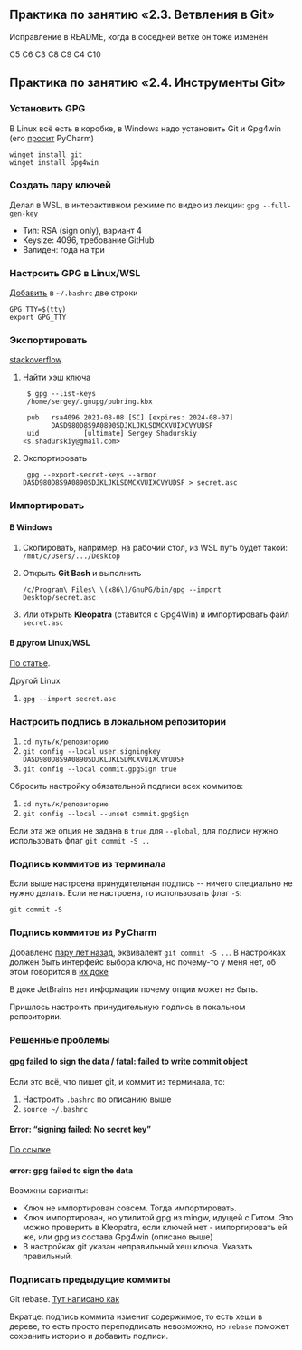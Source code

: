 ## Практика по занятию «2.3. Ветвления в Git»

Исправление в README, когда в соседней ветке он тоже изменён

C5
C6
C3
C8
C9
C4
C10

## Практика по занятию «2.4. Инструменты Git»

### Установить GPG 

В Linux всё есть в коробке, в Windows надо установить Git и Gpg4win (его [просит](https://www.jetbrains.com/help/pycharm/set-up-gpg-commit-signing.html) PyCharm)

```
winget install git
winget install Gpg4win
``` 

### Создать пару ключей

Делал в WSL, в интерактивном режиме по видео из лекции: `gpg --full-gen-key`

* Тип: RSA (sign only), вариант 4
* Keysize: 4096, требование GitHub
* Валиден: года на три

### Настроить GPG в Linux/WSL

[Добавить](https://stackoverflow.com/questions/63793836/unable-to-commit-to-git-with-the-gpg-key-error) в `~/.bashrc` две строки
```
GPG_TTY=$(tty)
export GPG_TTY
```
### Экспортировать

[stackoverflow](https://stackoverflow.com/questions/5587513/how-to-export-private-secret-asc-key-to-decrypt-gpg-files).

1. Найти хэш ключа
   
        $ gpg --list-keys
        /home/sergey/.gnupg/pubring.kbx
        -------------------------------
        pub   rsa4096 2021-08-08 [SC] [expires: 2024-08-07]
              DASD980D8S9A0890SDJKLJKLSDMCXVUIXCVYUDSF
        uid           [ultimate] Sergey Shadurskiy <s.shadurskiy@gmail.com>

1. Экспортировать
   
        gpg --export-secret-keys --armor DASD980D8S9A0890SDJKLJKLSDMCXVUIXCVYUDSF > secret.asc

### Импортировать 

####  В Windows 

1. Скопировать, например, на рабочий стол, из WSL путь будет такой: `/mnt/c/Users/.../Desktop`
1. Открыть **Git Bash** и выполнить
   
       /c/Program\ Files\ \(x86\)/GnuPG/bin/gpg --import Desktop/secret.asc
   
1. Или открыть **Kleopatra** (ставится с Gpg4Win) и импортировать файл `secret.asc`

#### В другом Linux/WSL

[По статье](https://makandracards.com/makandra-orga/37763-gpg-extract-private-key-and-import-on-different-machine).

Другой Linux
1. `gpg --import secret.asc`

### Настроить подпись в локальном репозитории

1. `cd путь/к/репозиторию`
1. `git config --local user.signingkey DASD980D8S9A0890SDJKLJKLSDMCXVUIXCVYUDSF`
1. `git config --local commit.gpgSign true`

Сбросить настройку обязательной подписи всех коммитов:

1. `cd путь/к/репозиторию`
1. `git config --local --unset commit.gpgSign`

Если эта же опция не задана в `true` для `--global`, для подписи нужно использовать флаг `git commit -S ..` 

### Подпись коммитов из терминала 

Если выше настроена принудительная подпись -- ничего специально не нужно делать.
Если не настроена, то использовать флаг `-S`:

`git commit -S`

### Подпись коммитов из PyCharm

Добавлено [пару лет назад](https://youtrack.jetbrains.com/issue/IDEA-110261), эквивалент `git commit -S ..`. В настройках должен быть интерфейс выбора ключа, но почему-то у меня нет, об этом говорится в [их доке](https://www.jetbrains.com/help/pycharm/set-up-gpg-commit-signing.html)

В доке JetBrains нет информации почему опции может не быть.

Пришлось настроить принудительную подпись в локальном репозитории.

### Решенные проблемы

#### gpg failed to sign the data / fatal: failed to write commit object

Если это всё, что пишет git, и коммит из терминала, то:

1. Настроить `.bashrc` по описанию выше
1. `source ~/.bashrc`

#### Error: “signing failed: No secret key”

[По ссылке](https://medium.com/bootstart/signed-commits-ec2cab9e7254)

#### error: gpg failed to sign the data

Возмжны варианты: 
* Ключ не импортирован совсем. Тогда импортировать. 
* Ключ импортирован, но утилитой gpg из mingw, идущей с Гитом. Это можно проверить в Kleopatra, если ключей нет - импортировать ей же, или gpg из состава Gpg4win (описано выше)
* В настройках git указан неправильный хеш ключа. Указать правильный.

### Подписать предыдущие коммиты

Git rebase. [Тут написано как](https://superuser.com/questions/397149/can-you-gpg-sign-old-commits)

Вкратце: подпись коммита изменит содержимое, то есть хеши в дереве, то есть просто переподписать невозможно, но `rebase` поможет сохранить историю и добавить подписи.
